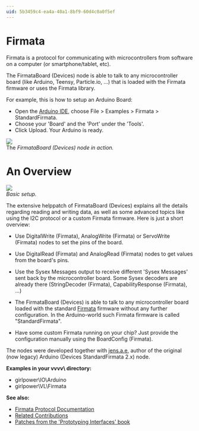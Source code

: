 ```yaml
---
uid: 5b3459c4-ea4a-40a1-8bf9-60d4c0a0f5ef
---
```


# Firmata

Firmata is a protocol for communicating with microcontrollers from software on a computer (or smartphone/tablet, etc).  

The <span class="node">FirmataBoard (Devices)</span> node is able to talk to any microcontroller board (like Arduino, Teensy, Particle.io, ...) that is loaded with the Firmata firmware or uses the Firmata library.  

For example, this is how to setup an Arduino Board:  
* Open the <a href="https://www.arduino.cc/en/Main/Software" class="extURL" target="_blank">Arduino IDE</a>, choose File > Examples > Firmata > StandardFirmata.   
* Choose your 'Board' and the 'Port' under the 'Tools'.   
* Click Upload. Your Arduino is ready.  


![](~/img/vvvv-ArduinoSecondService_10fps.gif "")   
The *FirmataBoard (Devices) node in action.*  

# An Overview
![](~/img/vvvv-FirmataSecondService_wide2.png "")   
*Basic setup.*  

The extensive helppatch of <span class="node">FirmataBoard (Devices)</span> explains all the details regarding reading and writing data, as well as some advanced topics like using the I2C protocol or a custom Firmata firmware. Here is just a short overview:  


* Use <span class="node">DigitalWrite (Firmata)</span>, <span class="node">AnalogWrite (Firmata)</span> or <span class="node">ServoWrite (Firmata)</span> nodes to set the pins of the board.  
* Use <span class="node">DigitalRead (Firmata)</span> and <span class="node">AnalogRead (Firmata)</span> nodes to get values from the board's pins.  
* Use the <span class="pin">Sysex Messages</span> output to receive different 'Sysex Messages' sent back by the microcontroller board. Some Sysex decoders are already there (<span class="node">StringDecoder (Firmata)</span>, <span class="node">CapabilityResponse (Firmata)</span>, ...)  

* The <span class="node">FirmataBoard (Devices)</span> is able to talk to any microcontroller board loaded with the standard <a href="https://github.com/firmata/protocol/blob/master/feature-registry.md#core-feature-set" class="extURL" target="_blank">Firmata</a> firmware without any further configuration. In the Arduino-world such Firmata firmware is called "StandardFirmata".  
* Have some custom Firmata running on your chip? Just provide the configuration manually using the <span class="node">BoardConfig (Firmata)</span>.  


The nodes were developed together with <span class="user"><a href="https://vvvv.org/users/jens.a.e" class="extURL" target="_blank">jens.a.e</a></span>, author of the original (now legacy) <span class="node">Arduino (Devices StandardFirmata 2.x)</span> node.   


**Examples in your vvvv\ directory:**  
* girlpower\IO\Arduino  
* girlpower\VL\Firmata  

**See also:**  
* <a href="https://github.com/firmata/protocol#firmata-protocol-documentation" class="extURL" target="_blank">Firmata Protocol Documentation</a>  
* <a href="https://vvvv.org/contributions/1353+1351+2439+1352+7934+2438+1354+1355/4127+3036+5126+2446+4118+3791" class="extURL" target="_blank">Related Contributions</a>  
* <a href="http://prototypinginterfaces.com/category/patches/" class="extURL" target="_blank">Patches from the 'Prototyping Interfaces' book</a>